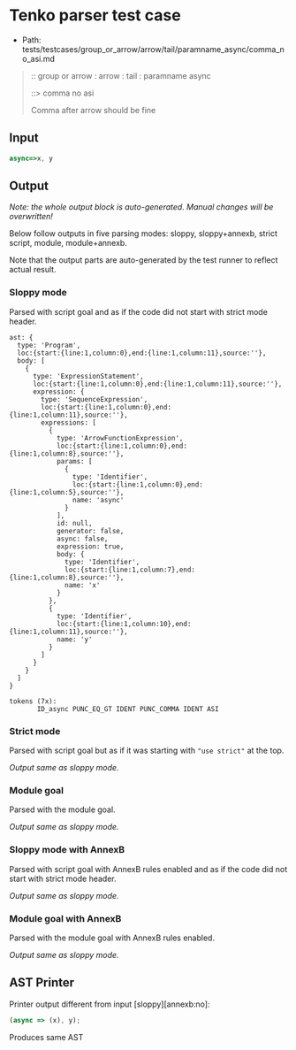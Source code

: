 # Tenko parser test case

- Path: tests/testcases/group_or_arrow/arrow/tail/paramname_async/comma_no_asi.md

> :: group or arrow : arrow : tail : paramname async
>
> ::> comma no asi
>
> Comma after arrow should be fine

## Input

`````js
async=>x, y
`````

## Output

_Note: the whole output block is auto-generated. Manual changes will be overwritten!_

Below follow outputs in five parsing modes: sloppy, sloppy+annexb, strict script, module, module+annexb.

Note that the output parts are auto-generated by the test runner to reflect actual result.

### Sloppy mode

Parsed with script goal and as if the code did not start with strict mode header.

`````
ast: {
  type: 'Program',
  loc:{start:{line:1,column:0},end:{line:1,column:11},source:''},
  body: [
    {
      type: 'ExpressionStatement',
      loc:{start:{line:1,column:0},end:{line:1,column:11},source:''},
      expression: {
        type: 'SequenceExpression',
        loc:{start:{line:1,column:0},end:{line:1,column:11},source:''},
        expressions: [
          {
            type: 'ArrowFunctionExpression',
            loc:{start:{line:1,column:0},end:{line:1,column:8},source:''},
            params: [
              {
                type: 'Identifier',
                loc:{start:{line:1,column:0},end:{line:1,column:5},source:''},
                name: 'async'
              }
            ],
            id: null,
            generator: false,
            async: false,
            expression: true,
            body: {
              type: 'Identifier',
              loc:{start:{line:1,column:7},end:{line:1,column:8},source:''},
              name: 'x'
            }
          },
          {
            type: 'Identifier',
            loc:{start:{line:1,column:10},end:{line:1,column:11},source:''},
            name: 'y'
          }
        ]
      }
    }
  ]
}

tokens (7x):
       ID_async PUNC_EQ_GT IDENT PUNC_COMMA IDENT ASI
`````

### Strict mode

Parsed with script goal but as if it was starting with `"use strict"` at the top.

_Output same as sloppy mode._

### Module goal

Parsed with the module goal.

_Output same as sloppy mode._

### Sloppy mode with AnnexB

Parsed with script goal with AnnexB rules enabled and as if the code did not start with strict mode header.

_Output same as sloppy mode._

### Module goal with AnnexB

Parsed with the module goal with AnnexB rules enabled.

_Output same as sloppy mode._

## AST Printer

Printer output different from input [sloppy][annexb:no]:

````js
(async => (x), y);
````

Produces same AST
